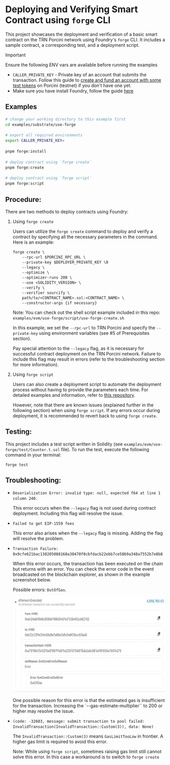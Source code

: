 # Deploying and Verifying Smart Contract using `forge` CLI

This project showcases the deployment and verification of a basic smart contract on the TRN Porcini network using Foundry's `forge` CLI. It includes a sample contract, a corresponding test, and a deployment script.

> [!IMPORTANT]
> Ensure the following ENV vars are available before running the examples
>
> - `CALLER_PRIVATE_KEY` - Private key of an account that submits the transaction. Follow this guide to [create and fund an account with some test tokens](../../GUIDES.md) on Porcini (testnet) if you don't have one yet.
> - Make sure you have install Foundry, follow the guide [here](https://book.getfoundry.sh/getting-started/installation)

## Examples

```bash
# change your working directory to this example first
cd examples/substrate/use-forge

# export all required environments
export CALLER_PRIVATE_KEY=

pnpm forge:install

# deploy contract using `forge create`
pnpm forge:create

# deploy contract using `forge script`
pnpm forge:script

```

## Procedure:

There are two methods to deploy contracts using Foundry:

1.  Using `forge create`

    Users can utilize the `forge create` command to deploy and verify a contract by specifying all the necessary parameters in the command. Here is an example:

    ```
    forge create \
        --rpc-url $PORCINI_RPC_URL \
        --private-key $DEPLOYER_PRIVATE_KEY \0
        --legacy \
        --optimize \
        --optimizer-runs 200 \
        --use <SOLIDITY_VERSION> \
        --verify \
        --verifier sourcify \
        path/to/<CONTRACT_NAME>.sol:<CONTRACT_NAME> \
        --constructor-args {if necessary}
    ```

    Note:
    You can check out the shell script example included in this repo: `examples/evm/use-forge/script/use-forge-create.sh`

    In this example, we set the `--rpc-url` to TRN Porcini and specify the `--private-key` using environment variables (see #5 of Prerequisites section).

    Pay special attention to the `--legacy` flag, as it is necessary for successful contract deployment on the TRN Porcini network. Failure to include this flag may result in errors (refer to the troubleshooting section for more information).

2.  Using `forge script`

    Users can also create a deployment script to automate the deployment process without having to provide the parameters each time. For detailed examples and information, refer to [this repository](https://github.com/futureversecom/trn-starter-foundry).

    However, note that there are known issues (explained further in the following section) when using `forge script`. If any errors occur during deployment, it is recommended to revert back to using `forge create`.

## Testing:

This project includes a test script written in Solidity (see `examples/evm/use-forge/test/Counter.t.sol` file). To run the test, execute the following command in your terminal:

```
forge test
```

## Troubleshooting:

- `Deserialization Error: invalid type: null, expected f64 at line 1 column 240.`

  This error occurs when the `--legacy` flag is not used during contract deployment. Including this flag will resolve the issue.

- `Failed to get EIP-1559 fees`

  This error also arises when the `--legacy` flag is missing. Adding the flag will resolve the problem.

- `Transaction Failure: 0x9cfe621bac130205088168a30470f0cbfdacb22ebb7ce5869a348a7552b7e8b8`

  When this error occurs, the transaction has been executed on the chain but returns with an error. You can check the error code in the event broadcasted on the blockchain explorer, as shown in the example screenshot below.

  Possible errors: `OutOfGas`.

    <img src="./out-of-gas.png" height="300">

  One possible reason for this error is that the estimated gas is insufficient for the transaction. Increasing the `--gas-estimate-multiplier`` to 200 or higher may resolve the issue.

- `(code: -32603, message: submit transaction to pool failed: InvalidTransaction(InvalidTransaction::Custom(3)), data: None)`

  The `InvalidTransaction::Custom(3)` means `GasLimitTooLow` in frontier. A higher gas limit is required to avoid this error.

  Note:
  While using `forge script`, sometimes raising gas limit still cannot solve this error. In this case a workaround is to switch to `forge create`
